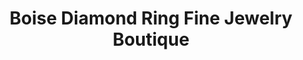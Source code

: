 ---
title: "Boise Diamond Ring Fine Jewelry Boutique"
url: /boise/boise-diamond-ring-fine-jewelry-boutique/
shop: Schmuck
---